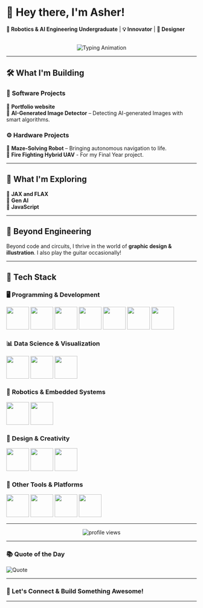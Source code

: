 # 🚀 Hey there, I'm **Asher**!

**🔹 Robotics & AI Engineering Undergraduate** | **💡 Innovator** | **🎨 Designer**  
<br>
<!--![Header](https://source.unsplash.com/1600x400/?technology,robotics) -->

<p align="center">
  <img src="https://readme-typing-svg.demolab.com?font=Fira+Code&size=22&pause=1000&color=F7B93E&center=true&width=500&lines=Welcome+to+my+GitHub!;Robotics+%7C+AI+%7C+Design;" alt="Typing Animation" />
</p>

---

## 🛠️ What I'm Building  

### 🔬 **Software Projects**  
🚀 **Portfolio website**    <br>
🤖 **AI-Generated Image Detector** – Detecting AI-generated Images with smart algorithms.  

### ⚙️ **Hardware Projects**  
🧩 **Maze-Solving Robot** – Bringing autonomous navigation to life.  
🛫 **Fire Fighting Hybrid UAV** - For my Final Year project.

---

## 📖 What I'm Exploring  

📌 **JAX and FLAX** <br>
📌 **Gen AI** <br>
📌 **JavaScript** 

---

## 🎨 Beyond Engineering  

Beyond code and circuits, I thrive in the world of **graphic design & illustration**. I also play the guitar occasionally! 

---

## 🔧 Tech Stack  

### 🖥️ **Programming & Development**  
<p align="left">
  <img src="https://cdn.jsdelivr.net/gh/devicons/devicon/icons/python/python-original.svg" height="60">
  <img src="https://cdn.jsdelivr.net/gh/devicons/devicon/icons/tensorflow/tensorflow-original.svg" height="60">
  <img src="https://cdn.jsdelivr.net/gh/devicons/devicon/icons/flask/flask-original.svg" height="60">
  <img src="https://cdn.jsdelivr.net/gh/devicons/devicon/icons/mysql/mysql-original.svg" height="60">
  <img src="https://cdn.jsdelivr.net/gh/devicons/devicon/icons/electron/electron-original.svg" height="60">
  <img src="https://cdn.jsdelivr.net/gh/devicons/devicon/icons/html/html-original.svg" height="60">
  <img src="https://cdn.jsdelivr.net/gh/devicons/devicon/icons/css/css-original.svg" height="60">
</p>

### 📊 **Data Science & Visualization**  
<p align="left">
  <img src="https://cdn.jsdelivr.net/gh/devicons/devicon/icons/numpy/numpy-original.svg" height="60">
  <img src="https://cdn.jsdelivr.net/gh/devicons/devicon/icons/pandas/pandas-original.svg" height="60">
  <img src="https://cdn.jsdelivr.net/gh/devicons/devicon/icons/opencv/opencv-original.svg" height="60">
</p>

### 🤖 **Robotics & Embedded Systems**  
<p align="left">
  <img src="https://cdn.jsdelivr.net/gh/devicons/devicon/icons/arduino/arduino-original.svg" height="60">
  <img src="https://cdn.jsdelivr.net/gh/devicons/devicon/icons/raspberrypi/raspberrypi-original.svg" height="60">
</p>

### 🎨 **Design & Creativity**  
<p align="left">
  <img src="https://cdn.jsdelivr.net/gh/devicons/devicon/icons/photoshop/photoshop-plain.svg" height="60">
  <img src="https://cdn.jsdelivr.net/gh/devicons/devicon/icons/illustrator/illustrator-plain.svg" height="60">
  <img src="https://cdn.jsdelivr.net/gh/devicons/devicon/icons/figma/figma-original.svg" height="60">
</p>

### 🔧 **Other Tools & Platforms**  
<p align="left">
  <img src="https://cdn.jsdelivr.net/gh/devicons/devicon/icons/unity/unity-original.svg" height="60">
  <img src="https://cdn.jsdelivr.net/gh/devicons/devicon/icons/notion/notion-original.svg" height="60">
  <img src="https://cdn.jsdelivr.net/gh/devicons/devicon/icons/git/git-original.svg" height="60">
  <img src="https://cdn.jsdelivr.net/gh/devicons/devicon/icons/github/github-original.svg" height="60">
</p>

---

<p align="center">
  <img src="https://komarev.com/ghpvc/?username=Awshae&style=for-the-badge&label=👁️+Visitors&color=F97316" alt="profile views"/>
</p>

---

### 📚 **Quote of the Day**  
![Quote](https://quotes-github-readme.vercel.app/api?type=horizontal&theme=radical)  


---


### 🚀 Let's Connect & Build Something Awesome!  

---
